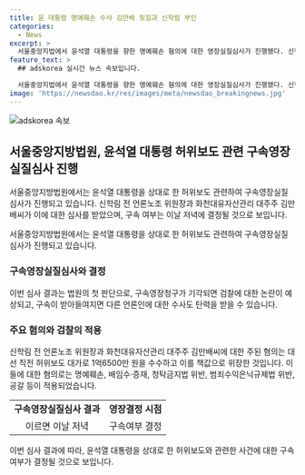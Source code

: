 ```yaml
---
title: 윤 대통령 명예훼손 수사 김만배 뒷짐과 신학림 부인
categories:
  - News
excerpt: >
  서울중앙지법에서 윤석열 대통령을 향한 명예훼손 혐의에 대한 영장실질심사가 진행됐다. 신학림 전 언론노조 위원장과 화천대유자산관리 대주주 김만배씨는 혐의를 부인하며 법정에서 진실을 밝히겠다고 주장했다. 영장실질심사 결과는 대선개입 여론조작 사건에 대한 처음 판단이 될 전망이며, 결정에 따라 검찰의 수사방향이 달라질 수 있다. 두 사람의 주된 혐의는 대선 직전 허위보도 대가로 1억6500만 원을 수수하고 이를 책값으로 위장한 것으로, 구속영장 발부 여부는 이날 저녁에 결정될 것으로 보인다.
feature_text: >
  ## adskorea 실시간 뉴스 속보입니다.

  서울중앙지법에서 윤석열 대통령을 향한 명예훼손 혐의에 대한 영장실질심사가 진행됐다. 신학림 전 언론노조 위원장과 화천대유자산관리 대주주 김만배씨는 혐의를 부인하며 법정에서 진실을 밝히겠다고 주장했다. 영장실질심사 결과는 대선개입 여론조작 사건에 대한 처음 판단이 될 전망이며, 결정에 따라 검찰의 수사방향이 달라질 수 있다. 두 사람의 주된 혐의는 대선 직전 허위보도 대가로 1억6500만 원을 수수하고 이를 책값으로 위장한 것으로, 구속영장 발부 여부는 이날 저녁에 결정될 것으로 보인다.
image: 'https://newsdao.kr/res/images/meta/newsdao_breakingnews.jpg'
---
```


<p><img src="https://newsdao.kr/res/images/meta/newsdao_breakingnews.jpg" alt="adskorea 속보" /></p>

<h2 data-ke-size="size26">서울중앙지방법원, 윤석열 대통령 허위보도 관련 구속영장실질심사 진행</h2>

<p>서울중앙지방법원에서는 윤석열 대통령을 상대로 한 허위보도 관련하여 구속영장실질심사가 진행되고 있습니다. 신학림 전 언론노조 위원장과 화천대유자산관리 대주주 김만배씨가 이에 대한 심사를 받았으며, 구속 여부는 이날 저녁에 결정될 것으로 보입니다.</p>

<p data-ke-size="size16">서울중앙지방법원에서는 윤석열 대통령을 상대로 한 허위보도 관련하여 구속영장실질심사가 진행되고 있습니다.</p>

<h3><b>구속영장실질심사와 결정</b></h3>

<p data-ke-size="size16">이번 심사 결과는 법원의 첫 판단으로, 구속영장청구가 기각되면 검찰에 대한 논란이 예상되고, 구속이 받아들여지면 다른 언론인에 대한 수사도 탄력을 받을 수 있습니다.</p>

<h3><b>주요 혐의와 검찰의 적용</b></h3>

<p data-ke-size="size16">신학림 전 언론노조 위원장과 화천대유자산관리 대주주 김만배씨에 대한 주된 혐의는 대선 직전 허위보도 대가로 1억6500만 원을 수수하고 이를 책값으로 위장한 것입니다. 이들에 대한 혐의로는 명예훼손, 배임수·증재, 청탁금지법 위반, 범죄수익은닉규제법 위반, 공갈 등이 적용되었습니다.</p>

<table>
  <tr>
    <td style="text-align: center; height: 17px;"><b>구속영장실질심사 결과</b></td>
    <td style="text-align: center; height: 17px;"><b>영장결정 시점</b></td>
  </tr>
  <tr>
    <td style="text-align: center; height: 17px;">이르면 이날 저녁</td>
    <td style="text-align: center; height: 17px;">구속여부 결정</td>
  </tr>
</table>

<p>이번 심사 결과에 따라, 윤석열 대통령을 상대로 한 허위보도와 관련한 사건에 대한 구속 여부가 결정될 것으로 보입니다. </p>

